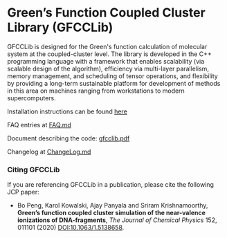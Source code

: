 # Green’s Function Coupled Cluster Library (GFCCLib)

GFCCLib is designed for the Green's function calculation of molecular system at the coupled-cluster level. 
The library is developed in the C++ programming language with a framework that enables scalability
(via scalable design of the algorithm), efficiency via multi-layer parallelism, memory management, and scheduling of tensor operations, and flexibility by providing a long-term sustainable platform for development of methods in this area on machines ranging from workstations to modern supercomputers.

Installation instructions can be found [here](docs/install.md)

FAQ entries at [FAQ.md](docs/FAQ.md)

Document describing the code:  [gfcclib.pdf](docs/gfcclib.pdf)

Changelog at [ChangeLog.md](ChangeLog.md)

### Citing GFCCLib
If you are referencing GFCCLib in a publication, please cite the following JCP paper:

* Bo Peng, Karol Kowalski, Ajay Panyala and Sriram Krishnamoorthy,
   **Green’s function coupled cluster simulation of the near-valence ionizations of DNA-fragments**,
 *The Journal of Chemical Physics* 152, 011101 (2020) [DOI:10.1063/1.5138658](https://doi.org/10.1063/1.5138658).
